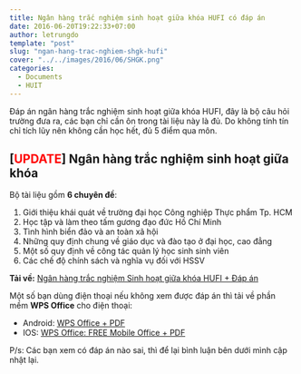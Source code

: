 ```yaml
---
title: Ngân hàng trắc nghiệm sinh hoạt giữa khóa HUFI có đáp án
date: 2016-06-20T19:22:33+07:00
author: letrungdo
template: "post"
slug: "ngan-hang-trac-nghiem-shgk-hufi"
cover: "../../images/2016/06/SHGK.png"
categories:
  - Documents
  - HUIT
---
```


Đáp án ngân hàng trắc nghiệm sinh hoạt giữa khóa HUFI, đây là bộ câu hỏi trường đưa ra, các bạn chỉ cần ôn trong tài liệu này là đủ. Do không tính tín chỉ tích lũy nên không cần học hết, đủ 5 điểm qua môn.

## [<span style="color: #ff0000;"><strong>UPDATE</strong></span>] Ngân hàng trắc nghiệm sinh hoạt giữa khóa

Bộ tài liệu gồm **6 chuyên đề**:

1. Giới thiệu khái quát về trường đại học Công nghiệp Thực phẩm Tp. HCM
2. Học tập và làm theo tấm gương đạo đức Hồ Chí Minh
3. Tình hình biển đảo và an toàn xã hội
4. Những quy định chung về giáo dục và đào tạo ở đại học, cao đẳng
5. Một số quy định về công tác quản lý học sinh sinh viên
6. Các chế độ chính sách và nghĩa vụ đối với HSSV

**Tải về:** <a href="https://drive.google.com/file/d/1UgNafMNr3cxDa10pL6UoazE0qu__45RF/view?usp=sharing" target="_blank" rel="noopener">Ngân hàng trắc nghiệm Sinh hoạt giữa khóa HUFI + Đáp án</a>

Một số bạn dùng điện thoại nếu không xem được đáp án thì tải về phần mềm **WPS Office** cho điện thoại:

- Android: <a href="https://play.google.com/store/apps/details?id=cn.wps.moffice_eng&hl=vi" target="_blank" rel="noopener">WPS Office + PDF</a>
- IOS: <a href="https://itunes.apple.com/us/app/wps-office-free-mobile-office/id762263023?mt=8" target="_blank" rel="noopener">WPS Office: FREE Mobile Office + PDF</a>

P/s: Các bạn xem có đáp án nào sai, thì để lại bình luận bên dưới mình cập nhật lại.
